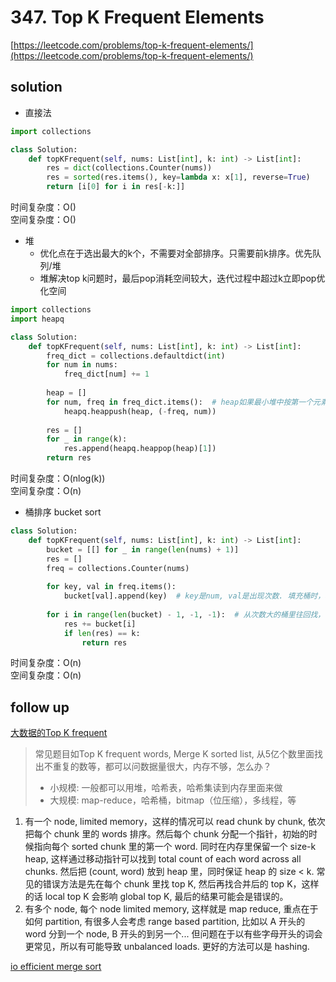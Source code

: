 # 347. Top K Frequent Elements
[https://leetcode.com/problems/top-k-frequent-elements/](https://leetcode.com/problems/top-k-frequent-elements/)


## solution

- 直接法
```python
import collections

class Solution:
    def topKFrequent(self, nums: List[int], k: int) -> List[int]:
        res = dict(collections.Counter(nums))  
        res = sorted(res.items(), key=lambda x: x[1], reverse=True)
        return [i[0] for i in res[-k:]]
```
时间复杂度：O() <br>
空间复杂度：O()


- 堆
  - 优化点在于选出最大的k个，不需要对全部排序。只需要前k排序。优先队列/堆
  - 堆解决top k问题时，最后pop消耗空间较大，迭代过程中超过k立即pop优化空间

```python
import collections
import heapq

class Solution:
    def topKFrequent(self, nums: List[int], k: int) -> List[int]:
        freq_dict = collections.defaultdict(int)
        for num in nums:
            freq_dict[num] += 1
        
        heap = []
        for num, freq in freq_dict.items():  # heap如果最小堆中按第一个元素升序顺序排
            heapq.heappush(heap, (-freq, num))
        
        res = []
        for _ in range(k):
            res.append(heapq.heappop(heap)[1])
        return res
```
时间复杂度：O(nlog(k)) <br>
空间复杂度：O(n)


- 桶排序 bucket sort
```python
class Solution:
    def topKFrequent(self, nums: List[int], k: int) -> List[int]:
        bucket = [[] for _ in range(len(nums) + 1)]
        res = []
        freq = collections.Counter(nums)
        
        for key, val in freq.items():
            bucket[val].append(key)  # key是num, val是出现次数. 填充桶时，次数最多的越往大的桶放
        
        for i in range(len(bucket) - 1, -1, -1):  # 从次数大的桶里往回找，每个桶本身是key
            res += bucket[i]
            if len(res) == k:
                return res
```
时间复杂度：O(n) <br>
空间复杂度：O(n)


## follow up

[大数据的Top K frequent](https://www.1point3acres.com/bbs/thread-899021-1-1.html)
> 常见题目如Top K frequent words, Merge K sorted list, 从5亿个数里面找出不重复的数等，都可以问数据量很大，内存不够，怎么办？
> - 小规模: 一般都可以用堆，哈希表，哈希集读到内存里面来做
> - 大规模: map-reduce，哈希桶，bitmap（位压缩），多线程，等


1. 有一个 node, limited memory，这样的情况可以 read chunk by chunk, 依次把每个 chunk 里的 words 排序。然后每个 chunk 分配一个指针，初始的时候指向每个 sorted chunk 里的第一个 word. 同时在内存里保留一个 size-k heap, 这样通过移动指针可以找到 total count of each word across all chunks. 然后把 (count, word) 放到 heap 里，同时保证 heap 的 size < k. 常见的错误方法是先在每个 chunk 里找 top K, 然后再找合并后的 top K，这样的话 local top K 会影响 global top K, 最后的结果可能会是错误的。
2. 有多个 node, 每个 node limited memory, 这样就是 map reduce, 重点在于如何 partition, 有很多人会考虑 range based partition, 比如以 A 开头的 word 分到一个 node, B 开头的到另一个... 但问题在于以有些字母开头的词会更常见，所以有可能导致 unbalanced loads. 更好的方法可以是 hashing.

[io efficient merge sort](https://users.cs.utah.edu/~jeffp/teaching/cs7960/A1-merge-sort.pdf)
